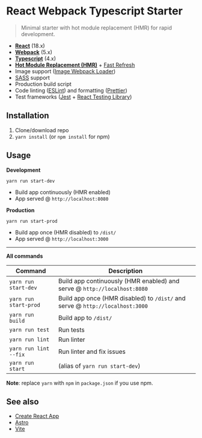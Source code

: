 # React Webpack Typescript Starter
> Minimal starter with hot module replacement (HMR) for rapid development.

* **[React](https://facebook.github.io/react/)** (18.x)
* **[Webpack](https://webpack.js.org/)** (5.x)
* **[Typescript](https://www.typescriptlang.org/)** (4.x)
* **[Hot Module Replacement (HMR)](https://webpack.js.org/concepts/hot-module-replacement/)** + [Fast Refresh](https://github.com/pmmmwh/react-refresh-webpack-plugin)
* Image support ([Image Webpack Loader](https://github.com/tcoopman/image-webpack-loader))
* [SASS](http://sass-lang.com/) support
* Production build script
* Code linting ([ESLint](https://github.com/eslint/eslint)) and formatting ([Prettier](https://github.com/prettier/prettier))
* Test frameworks ([Jest](https://facebook.github.io/jest/) + [React Testing Library](https://testing-library.com/docs/react-testing-library/intro))

## Installation
1. Clone/download repo
2. `yarn install` (or `npm install` for npm)

## Usage
**Development**

`yarn run start-dev`

* Build app continuously (HMR enabled)
* App served @ `http://localhost:8080`

**Production**

`yarn run start-prod`

* Build app once (HMR disabled) to `/dist/`
* App served @ `http://localhost:3000`

---

**All commands**

Command | Description
--- | ---
`yarn run start-dev` | Build app continuously (HMR enabled) and serve @ `http://localhost:8080`
`yarn run start-prod` | Build app once (HMR disabled) to `/dist/` and serve @ `http://localhost:3000`
`yarn run build` | Build app to `/dist/`
`yarn run test` | Run tests
`yarn run lint` | Run linter
`yarn run lint --fix` | Run linter and fix issues
`yarn run start` | (alias of `yarn run start-dev`)

**Note**: replace `yarn` with `npm` in `package.json` if you use npm.

## See also
* [Create React App](https://github.com/facebook/create-react-app)
* [Astro](https://astro.build/)
* [Vite](https://vitejs.dev/)
